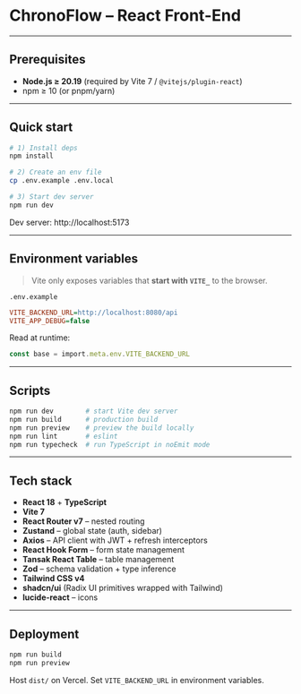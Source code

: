 # ChronoFlow – React Front-End

---

## Prerequisites

- **Node.js ≥ 20.19** (required by Vite 7 / `@vitejs/plugin-react`)
- npm ≥ 10 (or pnpm/yarn)

---

## Quick start

```bash
# 1) Install deps
npm install

# 2) Create an env file
cp .env.example .env.local

# 3) Start dev server
npm run dev
```

Dev server: http://localhost:5173

---

## Environment variables

> Vite only exposes variables that **start with `VITE_`** to the browser.

`.env.example`
```ini
VITE_BACKEND_URL=http://localhost:8080/api
VITE_APP_DEBUG=false
```

Read at runtime:
```ts
const base = import.meta.env.VITE_BACKEND_URL
```

---

## Scripts

```bash
npm run dev        # start Vite dev server
npm run build      # production build
npm run preview    # preview the build locally
npm run lint       # eslint
npm run typecheck  # run TypeScript in noEmit mode
```

---

## Tech stack

- **React 18** + **TypeScript**
- **Vite 7**
- **React Router v7** – nested routing
- **Zustand** – global state (auth, sidebar)
- **Axios** – API client with JWT + refresh interceptors
- **React Hook Form** – form state management
- **Tansak React Table** – table management
- **Zod** – schema validation + type inference
- **Tailwind CSS v4**
- **shadcn/ui** (Radix UI primitives wrapped with Tailwind)
- **lucide-react** – icons

---

## Deployment

```bash
npm run build
npm run preview
```

Host `dist/` on Vercel.
Set `VITE_BACKEND_URL` in environment variables.
